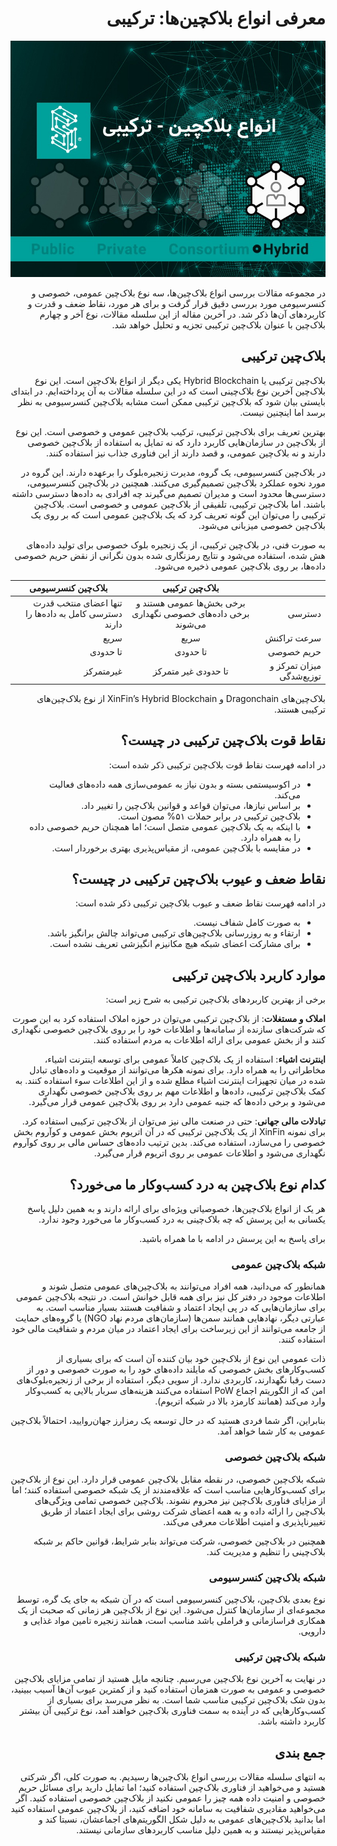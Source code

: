 <div dir="rtl">
  
# معرفی انواع بلاکچین‌ها: ترکیبی

![Image](6.jpeg)

در مجموعه مقالات بررسی انواع بلاک‌چین‌ها، سه نوع بلاک‌چین عمومی، خصوصی و کنسرسیومی مورد بررسی دقیق قرار گرفت و برای هر مورد، نقاط ضعف و قدرت و کاربردهای آن‌ها ذکر شد. در آخرین مقاله از این سلسله مقالات، نوع آخر و چهارم بلاک‌چین با عنوان بلاک‌چین ترکیبی تجزیه و تحلیل خواهد شد.

## بلاک‌چین ترکیبی

بلاک‌چین ترکیبی یا Hybrid Blockchain یکی دیگر از انواع بلاک‌چین است. این نوع بلاک‌چین آخرین نوع بلاک‌چینی است که در این سلسله مقالات به آن پرداخته‌ایم. در ابتدای بایستی بیان شود که بلاک‌چین ترکیبی ممکن است مشابه بلاک‌چین کنسرسیومی به نظر برسد اما اینچنین نیست.

بهترین تعریف برای بلاک‌چین ترکیبی، ترکیب بلاک‌چین عمومی و خصوصی است. این نوع از بلاک‌چین در سازمان‌هایی کاربرد دارد که نه تمایل به استفاده از بلاک‌چین خصوصی دارند و نه بلاک‌چین عمومی، و قصد دارند از این فناوری جذاب نیز استفاده کنند.

در بلاک‌چین کنسرسیومی، یک گروه، مدیرت زنجیره‌بلوک را برعهده دارند. این گروه در مورد نحوه عملکرد بلاک‌چین تصمیم‌گیری می‌کنند. همچنین در بلاک‌چین کنسرسیومی، دسترسی‌ها محدود است و مدیران تصمیم می‌گیرند چه افرادی به داده‌ها دسترسی داشته باشند. اما بلاک‌چین ترکیبی، تلفیقی از بلاک‌چین عمومی و خصوصی است. بلاک‌چین ترکیبی را می‌توان این گونه تعریف کرد که یک بلاک‌چین عمومی است که بر روی یک بلاک‌چین خصوصی میزبانی می‌شود.

به صورت فنی، در بلاک‌چین ترکیبی، از یک زنجیره بلوک خصوصی برای تولید داده‌های هش شده، استفاده می‌شود و نتایج رمزنگاری شده بدون نگرانی از نقض حریم خصوصی داده‌ها، بر روی بلاک‌چین عمومی ذخیره می‌شود.

  | بلاک‌چین ترکیبی	| بلاک‌چین کنسرسیومی
--- | :---: | ---
دسترسی | برخی بخش‌ها عمومی هستند و برخی داده‌های خصوصی نگهداری می‌شوند | تنها اعضای منتخب قدرت دسترسی کامل به داده‌ها را دارند
سرعت تراکنش | سریع | سریع
حریم خصوصی | تا حدودی | تا حدودی
میزان تمرکز و توزیع‌شدگی | تا حدودی غیر متمرکز | غیرمتمرکز

بلاک‌چین‌های Dragonchain و XinFin’s Hybrid Blockchain از نوع بلاک‌چین‌های ترکیبی هستند.

## نقاط قوت بلاک‌چین ترکیبی در چیست؟

در ادامه فهرست نقاط قوت بلاک‌چین ترکیبی ذکر شده است:

- در اکوسیستمی بسته و بدون نیاز به عمومی‌سازی همه داده‌های فعالیت می‌کند.
- بر اساس نیازها، می‌توان قواعد و قوانین بلاک‌چین را تغییر داد.
- بلاک‌چین ترکیبی در برابر حملات ۵۱% مصون است.
- با اینکه به یک بلاک‌چین عمومی متصل است؛ اما همچنان حریم خصوصی داده را به همراه دارد.
- در مقایسه با بلاک‌چین عمومی، از مقیاس‌پذیری بهتری برخوردار است.

## نقاط ضعف و عیوب بلاک‌چین ترکیبی در چیست؟

در ادامه فهرست نقاط ضعف و عیوب بلاک‌چین ترکیبی ذکر شده است:

- به صورت کامل شفاف نیست.
- ارتقاء و به روزرسانی بلاک‌چین‌های ترکیبی می‌تواند چالش برانگیز باشد.
- برای مشارکت اعضای شبکه هیچ مکانیزم انگیزشی تعریف نشده است.

## موارد کاربرد بلاک‌چین ترکیبی

برخی از بهترین کاربردهای بلاک‌چین ترکیبی به شرح زیر است:

**املاک و مستغلات**: از بلاک‌چین ترکیبی می‌توان در حوزه املاک استفاده کرد به این صورت که شرکت‌های سازنده از سامانه‌ها و اطلاعات خود را بر روی بلاک‌چین خصوصی نگهداری کنند و از بخش عمومی برای ارائه اطلاعات به مردم استفاده کنند.

**اینترنت اشیاء**: استفاده از یک بلاک‌چین کاملاً عمومی برای توسعه اینترنت اشیاء، مخاطراتی را به همراه دارد. برای نمونه هکرها می‌توانند از موقعیت و داده‌های تبادل شده در میان تجهیزات اینترنت اشیاء مطلع شده و از این اطلاعات سوء استفاده کنند. به کمک بلاک‌چین ترکیبی، داده‌ها و اطلاعات مهم بر روی بلاک‌چین خصوصی نگهداری می‌شود و برخی داده‌ها که جنبه عمومی دارد بر روی بلاک‌چین عمومی قرار می‌گیرد.

**تبادلات مالی جهانی**: حتی در صنعت مالی نیز می‌توان از بلاک‌چین ترکیبی استفاده کرد. برای نمونه XinFin از یک بلاک‌چین ترکیبی که در آن اتریوم بخش عمومی و کوآروم بخش خصوصی را می‌سازد، استفاده می‌کند. بدین ترتیب داده‌های حساس مالی بر روی کوآروم نگهداری می‌شود و اطلاعات عمومی بر روی اتریوم قرار می‌گیرد.

## کدام نوع بلاک‌چین به درد کسب‌وکار ما می‌خورد؟

هر یک از انواع بلاک‌چین‌ها، خصوصیاتی ویژه‌ای برای ارائه دارند و به همین دلیل پاسخ یکسانی به این پرسش که چه بلاک‌چینی به درد کسب‌وکار ما می‌خورد وجود ندارد.

برای پاسخ به این پرسش در ادامه با ما همراه باشید.

### شبکه بلاک‌چین عمومی

همانطور که می‌دانید، همه افراد می‌توانند به بلاک‌چین‌های عمومی متصل شوند و اطلاعات موجود در دفتر کل نیز برای همه قابل خوانش است. در نتیجه بلاک‌چین عمومی برای سازمان‌هایی که در پی ایجاد اعتماد و شفافیت هستند بسیار مناسب است. به عبارتی دیگر، نهادهایی همانند سمن‌ها (سازمان‌های مردم نهاد NGO) یا گروه‌های حمایت از جامعه می‌توانند از این زیرساخت برای ایجاد اعتماد در میان مردم و شفافیت مالی خود استفاده کنند.

ذات عمومی این نوع از بلاک‌چین خود بیان کننده آن است که برای بسیاری از کسب‌وکارهای بخش خصوصی که مایلند داده‌های خود را به صورت خصوصی و دور از دست رقبا نگهدارند، کاربردی ندارد. از سویی دیگر، استفاده از برخی از زنجیره‌بلوک‌های امن که از الگوریتم اجماع PoW استفاده می‌کنند هزینه‌های سربار بالایی به کسب‌وکار وارد می‌کند (همانند کارمزد بالا در شبکه اتریوم).

بنابراین، اگر شما فردی هستید که در حال توسعه یک رمزارز جهان‌روایید، احتمالاً بلاک‌چین عمومی به کار شما خواهد آمد.

### شبکه بلاک‌چین خصوصی

شبکه بلاک‌چین خصوصی، در نقطه مقابل بلاک‌چین عمومی قرار دارد. این نوع از بلاک‌چین برای کسب‌وکارهایی مناسب است که علاقه‌مندند از یک شبکه خصوصی استفاده کنند؛ اما از مزایای فناوری بلاک‌چین نیز محروم نشوند. بلاک‌چین خصوصی تمامی ویژگی‌های بلاک‌چین را ارائه داده و به همه اعضای شرکت روشی برای ایجاد اعتماد از طریق تغییرناپذیری و امنیت اطلاعات معرفی می‌کند.

همچنین در بلاک‌چین خصوصی، شرکت می‌تواند بنابر شرایط، قوانین حاکم بر شبکه بلاک‌چینی را تنظیم و مدیریت کند.

### شبکه بلاک‌چین کنسرسیومی

نوع بعدی بلاک‌چین، بلاک‌چین کنسرسیومی است که در آن شبکه به جای یک گره، توسط مجموعه‌ای از سازمان‌ها کنترل می‌شود. این نوع از بلاک‌چین هر زمانی که صحبت از یک همکاری فراسازمانی و فراملی باشد مناسب است، همانند زنجیره تامین مواد غذایی و دارویی.

### شبکه بلاک‌چین ترکیبی

در نهایت به آخرین نوع بلاک‌چین می‌رسیم. چنانچه مایل هستید از تمامی مزایای بلاک‌چین خصوصی و عمومی به صورت همزمان استفاده کنید و از کمترین عیوب آن‌ها آسیب ببینید، بدون شک بلاک‌چین ترکیبی مناسب شما است. به نظر می‌رسد برای بسیاری از کسب‌وکارهایی که در آینده به سمت فناوری بلاک‌چین خواهند آمد، نوع ترکیبی آن بیشتر کاربرد داشته باشد.

## جمع بندی

به انتهای سلسله مقالات بررسی انواع بلاک‌چین‌ها رسیدیم. به صورت کلی، اگر شرکتی هستید و می‌خواهید از فناوری بلاک‌چین استفاده کنید؛ اما تمایل دارید برای مسائل حریم خصوصی و امنیت داده همه چیز را عمومی نکنید از بلاک‌چین خصوصی استفاده کنید. اگر می‌خواهید مقادیری شفافیت به سامانه خود اضافه کنید، از بلاک‌چین عمومی استفاده کنید اما بدانید بلاک‌چین‌های عمومی به دلیل شکل الگوریتم‌های اجماعشان، نسبتا کند و مقیاس‌پذیر نیستند و به همین دلیل مناسب کاربردهای سازمانی نیستند.

</div>
